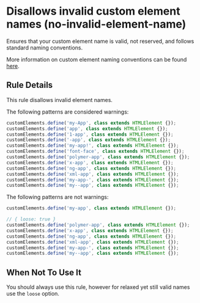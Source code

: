 # Disallows invalid custom element names (no-invalid-element-name)

Ensures that your custom element name is valid, not reserved, and follows standard naming conventions.

More information on custom element naming conventions can be found [here](https://html.spec.whatwg.org/multipage/scripting.html#valid-custom-element-name).

## Rule Details

This rule disallows invalid element names.

The following patterns are considered warnings:

```ts
customElements.define('my-App', class extends HTMLElement {});
customElements.define('app', class extends HTMLElement {});
customElements.define('1-app', class extends HTMLElement {});
customElements.define('-app', class extends HTMLElement {});
customElements.define('my-app!', class extends HTMLElement {});
customElements.define('font-face', class extends HTMLElement {});
customElements.define('polymer-app', class extends HTMLElement {});
customElements.define('x-app', class extends HTMLElement {});
customElements.define('ng-app', class extends HTMLElement {});
customElements.define('xml-app', class extends HTMLElement {});
customElements.define('my-app-', class extends HTMLElement {});
customElements.define('my--app', class extends HTMLElement {});
```

The following patterns are not warnings:

```ts
customElements.define('my-app', class extends HTMLElement {});

// { loose: true }
customElements.define('polymer-app', class extends HTMLElement {});
customElements.define('x-app', class extends HTMLElement {});
customElements.define('ng-app', class extends HTMLElement {});
customElements.define('xml-app', class extends HTMLElement {});
customElements.define('my-app-', class extends HTMLElement {});
customElements.define('my--app', class extends HTMLElement {});
```

## When Not To Use It

You should always use this rule, however for relaxed yet still valid names use the `loose` option.
